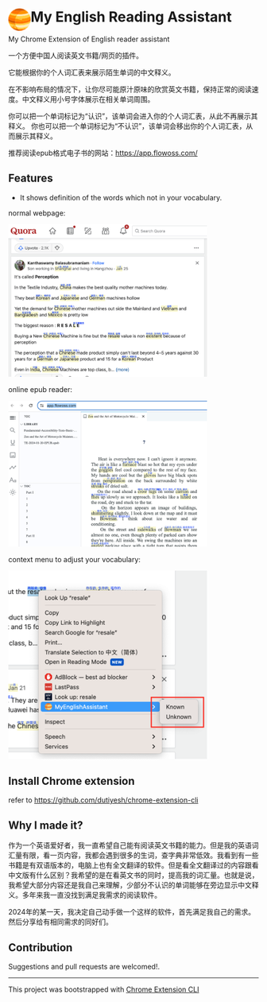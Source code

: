 # <img src="public/icons/icon_48.png" width="45" align="left"> My English Reading Assistant

My Chrome Extension of English reader assistant

一个方便中国人阅读英文书籍/网页的插件。

它能根据你的个人词汇表来展示陌生单词的中文释义。

在不影响布局的情况下，让你尽可能原汁原味的欣赏英文书籍，保持正常的阅读速度。中文释义用小号字体展示在相关单词周围。

你可以把一个单词标记为“认识”，该单词会进入你的个人词汇表，从此不再展示其释义。
你也可以把一个单词标记为“不认识”，该单词会移出你的个人词汇表，从而展示其释义。


推荐阅读epub格式电子书的网站：https://app.flowoss.com/

## Features

- It shows definition of the words which not in your vocabulary.

normal webpage:

<img src="public/screenshots/webpage.png" width="400">

online epub reader:

<img src="public/screenshots/epub.png" width="400">

context menu to adjust your vocabulary:

<img src="public/screenshots/context-menu.png" width="400">

## Install Chrome extension

refer to https://github.com/dutiyesh/chrome-extension-cli

## Why I made it?
作为一个英语爱好者，我一直希望自己能有阅读英文书籍的能力。但是我的英语词汇量有限，看一页内容，我都会遇到很多的生词，查字典非常低效。我看到有一些书籍是有双语版本的，电脑上也有全文翻译的软件。但是看全文翻译过的内容跟看中文版有什么区别？我希望的是在看英文书的同时，提高我的词汇量。也就是说，我希望大部分内容还是我自己来理解，少部分不认识的单词能够在旁边显示中文释义。多年来我一直没找到满足我需求的阅读软件。

2024年的某一天，我决定自己动手做一个这样的软件，首先满足我自己的需求。然后分享给有相同需求的同好们。



## Contribution

Suggestions and pull requests are welcomed!.

---

This project was bootstrapped with [Chrome Extension CLI](https://github.com/dutiyesh/chrome-extension-cli)

